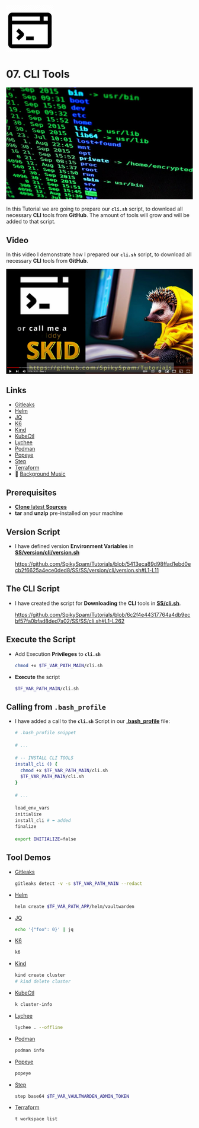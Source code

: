 ![CLI Logo](_assets/images/cli.png)
# 07. CLI Tools

![CLI Banner](_assets/images/cli_banner.png)

In this Tutorial we are going to prepare our **`cli.sh`** script, to download all necessary **CLI** tools from **GitHub**. The amount of tools will grow and will be added to that script.

## Video

In this video I demonstrate how I prepared our **`cli.sh`** script, to download all necessary **CLI** tools from **GitHub**.

[![Video](_assets/images/cli_video.png)](https://youtu.be/L6_Wc0MdsP8)

## Links

- [Gitleaks](https://github.com/gitleaks/gitleaks)
- [Helm](https://github.com/helm/helm)
- [JQ](https://github.com/jqlang/jq)
- [K6](https://github.com/grafana/k6)
- [Kind](https://github.com/kubernetes-sigs/kind)
- [KubeCtl](https://kubernetes.io/docs/tasks/tools)
- [Lychee](https://github.com/lycheeverse/lychee)
- [Podman](https://github.com/containers/podman)
- [Popeye](https://github.com/derailed/popeye)
- [Step](https://github.com/smallstep/cli)
- [Terraform](https://github.com/hashicorp/terraform)
- 🎺 [Background Music](https://freesound.org/people/Migfus20/sounds/683265)

## Prerequisites

- [**Clone** latest **Sources**](../05_databases/README.md#latest-sources)
- **tar** and **unzip** pre-installed on your machine

## Version Script

- I have defined version **Environment Variables** in **[SS/version/cli/version.sh](../SS/SS/version/cli/version.sh)**

  https://github.com/SpikySpam/Tutorials/blob/5413eca89d98ffad1ebd0ecb2f6625a4ece0ded8/SS/SS/version/cli/version.sh#L1-L11

## The CLI Script

- I have created the script for **Downloading** the **CLI** tools in **[SS/cli.sh](../SS/SS/cli.sh)**.

  https://github.com/SpikySpam/Tutorials/blob/6c2f4e44317764a4db9ecbf57fa0bfad8ded7a02/SS/SS/cli.sh#L1-L262

## Execute the Script

- Add Execution **Privileges** to **`cli.sh`**
  ```bash
  chmod +x $TF_VAR_PATH_MAIN/cli.sh
  ```

- **Execute** the script
  ```bash
  $TF_VAR_PATH_MAIN/cli.sh
  ```

## Calling from **`.bash_profile`**

- I have added a call to the **`cli.sh`** Script in our **[.bash_profile](../SS/.bash_profile_public)** file:
  ```bash
  # .bash_profile snippet

  # ...

  # -- INSTALL CLI TOOLS
  install_cli () {
    chmod +x $TF_VAR_PATH_MAIN/cli.sh
    $TF_VAR_PATH_MAIN/cli.sh
  }
  
  # ...
  
  load_env_vars
  initialize
  install_cli # ⬅️ added
  finalize
  
  export INITIALIZE=false
  ```

## Tool Demos

- [Gitleaks](https://github.com/gitleaks/gitleaks)
  ```bash
  gitleaks detect -v -s $TF_VAR_PATH_MAIN --redact
  ```
- [Helm](https://github.com/helm/helm)
  ```bash
  helm create $TF_VAR_PATH_APP/helm/vaultwarden
  ```
- [JQ](https://github.com/jqlang/jq)
  ```bash
  echo '{"foo": 0}' | jq
  ```
- [K6](https://github.com/grafana/k6)
  ```bash
  k6
  ```
- [Kind](https://github.com/kubernetes-sigs/kind)
  ```bash
  kind create cluster
  # kind delete cluster
  ```
- [KubeCtl](https://kubernetes.io/docs/tasks/tools)
  ```bash
  k cluster-info
  ```
- [Lychee](https://github.com/lycheeverse/lychee)
  ```bash
  lychee . --offline
  ```
- [Podman](https://github.com/containers/podman)
  ```bash
  podman info
  ```
- [Popeye](https://github.com/derailed/popeye)
  ```bash
  popeye
  ```
- [Step](https://github.com/smallstep/cli)
  ```bash
  step base64 $TF_VAR_VAULTWARDEN_ADMIN_TOKEN
  ```
- [Terraform](https://github.com/hashicorp/terraform)
  ```bash
  t workspace list
  ```
